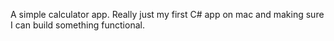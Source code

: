 A simple calculator app. Really just my first C# app on mac and making sure I can build something functional.